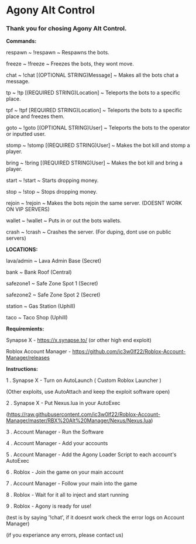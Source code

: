 # Agony Alt Control
<h3>Thank you for chosing Agony Alt Control.</h3>


<b>Commands:</b>

respawn ~ !respawn ~ Respawns the bots.

freeze ~ !freeze ~ Freezes the bots, they wont move.

chat ~ !chat [(OPTIONAL STRING)Message] ~ Makes all the bots chat a message.

tp ~ !tp [(REQUIRED STRING)Location] ~ Teleports the bots to a specific place.

tpf ~ !tpf [REQUIRED STRING)Location] ~ Teleports the bots to a specific place and freezes them.

goto ~ !goto [(OPTIONAL STRING)User] ~ Teleports the bots to the operator or inputted user.

stomp ~ !stomp [(REQUIRED STRING)User] ~ Makes the bot kill and stomp a player.

bring ~ !bring [(REQUIRED STRING)User] ~ Makes the bot kill and bring a player.

start ~ !start ~ Starts dropping money.

stop ~ !stop ~ Stops dropping money.

rejoin ~ !rejoin ~ Makes the bots rejoin the same server. (DOESNT WORK ON VIP SERVERS)

wallet ~ !wallet ~ Puts in or out the bots wallets.

crash ~ !crash ~ Crashes the server. (For duping, dont use on public servers)


<b>LOCATIONS:</b>

lava/admin ~ Lava Admin Base (Secret)

bank ~ Bank Roof (Central)

safezone1 ~ Safe Zone Spot 1 (Secret)

safezone2 ~ Safe Zone Spot 2 (Secret)

station ~ Gas Station (Uphill)

taco ~ Taco Shop (Uphill)


<b>Requiremients:</b>

Synapse X - https://x.synapse.to/ (or other high end exploit)

Roblox Account Manager - https://github.com/ic3w0lf22/Roblox-Account-Manager/releases


<b>Instructions:</b>

1 . Synapse X - Turn on AutoLaunch ( Custom Roblox Launcher )

(Other exploits, use AutoAttach and keep the exploit software open)


2 . Synapse X - Put Nexus.lua in your AutoExec

(https://raw.githubusercontent.com/ic3w0lf22/Roblox-Account-Manager/master/RBX%20Alt%20Manager/Nexus/Nexus.lua)


3 . Account Manager - Run the Software


4 . Account Manager - Add your accounts


5 . Account Manager - Add the Agony Loader Script to each account's AutoExec


6 . Roblox - Join the game on your main account


7 . Account Manager - Follow your main into the game


8 . Roblox - Wait for it all to inject and start running


9 . Roblox - Agony is ready for use!


(test is by saying '!chat', if it doesnt work check the error logs on Account Manager)

(if you experiance any errors, please contact us)
